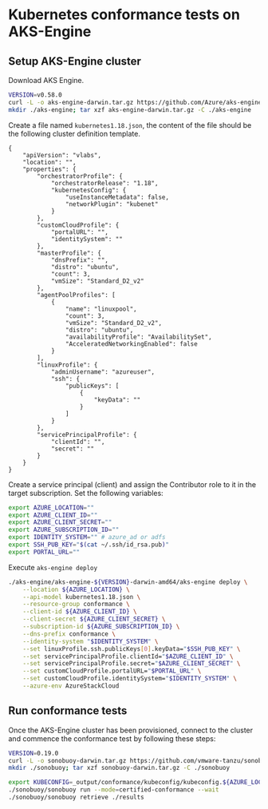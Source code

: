 # Kubernetes conformance tests on AKS-Engine

## Setup AKS-Engine cluster

Download AKS Engine.

```bash
VERSION=v0.58.0
curl -L -o aks-engine-darwin.tar.gz https://github.com/Azure/aks-engine/releases/download/${VERSION}/aks-engine-${VERSION}-darwin-amd64.tar.gz
mkdir ./aks-engine; tar xzf aks-engine-darwin.tar.gz -C ./aks-engine
```

Create a file named `kubernetes1.18.json`, the content of the file should be the following cluster definition template.

```
{
    "apiVersion": "vlabs",
    "location": "",
    "properties": {
        "orchestratorProfile": {
            "orchestratorRelease": "1.18",
            "kubernetesConfig": {
                "useInstanceMetadata": false,
                "networkPlugin": "kubenet"
            }
        },
        "customCloudProfile": {
            "portalURL": "",
            "identitySystem": ""
        },
        "masterProfile": {
            "dnsPrefix": "",
            "distro": "ubuntu",
            "count": 3,
            "vmSize": "Standard_D2_v2"
        },
        "agentPoolProfiles": [
            {
                "name": "linuxpool",
                "count": 3,
                "vmSize": "Standard_D2_v2",
                "distro": "ubuntu",
                "availabilityProfile": "AvailabilitySet",
                "AcceleratedNetworkingEnabled": false
            }
        ],
        "linuxProfile": {
            "adminUsername": "azureuser",
            "ssh": {
                "publicKeys": [
                    {
                        "keyData": ""
                    }
                ]
            }
        },
        "servicePrincipalProfile": {
            "clientId": "",
            "secret": ""
        }
    }
}
```

Create a service principal (client) and assign the Contributor role to it in the target subscription. Set the following variables:

```bash
export AZURE_LOCATION=""
export AZURE_CLIENT_ID=""
export AZURE_CLIENT_SECRET=""
export AZURE_SUBSCRIPTION_ID=""
export IDENTITY_SYSTEM="" # azure_ad or adfs
export SSH_PUB_KEY="$(cat ~/.ssh/id_rsa.pub)"
export PORTAL_URL=""
```

Execute `aks-engine deploy`

```bash
./aks-engine/aks-engine-${VERSION}-darwin-amd64/aks-engine deploy \
    --location ${AZURE_LOCATION} \
    --api-model kubernetes1.18.json \
    --resource-group conformance \
    --client-id ${AZURE_CLIENT_ID} \
    --client-secret ${AZURE_CLIENT_SECRET} \
    --subscription-id ${AZURE_SUBSCRIPTION_ID} \
    --dns-prefix conformance \
    --identity-system "$IDENTITY_SYSTEM" \
    --set linuxProfile.ssh.publicKeys[0].keyData="$SSH_PUB_KEY" \
    --set servicePrincipalProfile.clientId="$AZURE_CLIENT_ID" \
    --set servicePrincipalProfile.secret="$AZURE_CLIENT_SECRET" \
    --set customCloudProfile.portalURL="$PORTAL_URL" \
    --set customCloudProfile.identitySystem="$IDENTITY_SYSTEM" \
    --azure-env AzureStackCloud
```

## Run conformance tests

Once the AKS-Engine cluster has been provisioned, connect to the cluster and commence the conformance test by following these steps:

```bash
VERSION=0.19.0
curl -L -o sonobuoy-darwin.tar.gz https://github.com/vmware-tanzu/sonobuoy/releases/download/v${VERSION}/sonobuoy_${VERSION}_darwin_amd64.tar.gz
mkdir ./sonobuoy; tar xzf sonobuoy-darwin.tar.gz -C ./sonobuoy

export KUBECONFIG=_output/conformance/kubeconfig/kubeconfig.${AZURE_LOCATION}.json
./sonobuoy/sonobuoy run --mode=certified-conformance --wait
./sonobuoy/sonobuoy retrieve ./results
```

